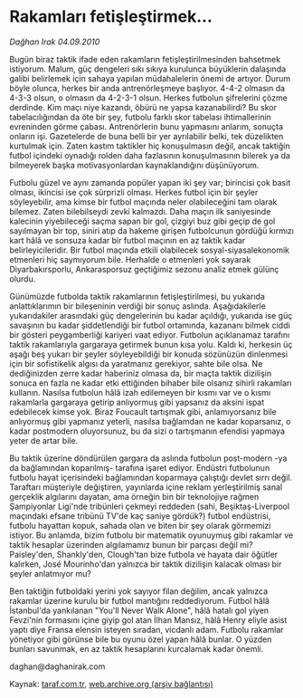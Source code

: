 # Rakamları fetişleştirmek...

*Dağhan Irak 04.09.2010*

<div class="yazi"><p>Bugün biraz taktik ifade eden rakamların fetişleştirilmesinden bahsetmek istiyorum. Malum, güç dengeleri sıkı sıkıya kurulunca büyüklerin dalaşında galibi belirlemek için sahaya yapılan müdahalelerin önemi de artıyor. Durum böyle olunca, herkes bir anda antrenörleşmeye başlıyor. 4-4-2 olmasın da 4-3-3 olsun, o olmasın da 4-2-3-1 olsun. Herkes futbolun şifrelerini çözme derdinde. Kim maçı niye kazandı, öbürü ne yapsa kazanabilirdi? Bu skor tabelacılığından da öte bir şey, futbolu farklı skor tabelası ihtimallerinin evreninden görme çabası. Antrenörlerin bunu yapmasını anlarım, sonuçta onların işi. Gazetelerde de buna belli bir yer ayrılabilir belki, tek düzelikten kurtulmak için. Zaten kastım taktikler hiç konuşulmasın değil, ancak taktiğin futbol içindeki oynadığı rolden daha fazlasının konuşulmasının bilerek ya da bilmeyerek başka motivasyonlardan kaynaklandığını düşünüyorum.</p>
<p>Futbolu güzel ve aynı zamanda popüler yapan iki şey var; birincisi çok basit olması, ikincisi ise çok sürprizli olması. Herkes futbol için bir şeyler söyleyebilir, ama kimse bir futbol maçında neler olabileceğini tam olarak bilemez. Zaten bilebilseydi zevki kalmazdı. Daha maçın ilk saniyesinde kalecinin yiyebileceği saçma sapan bir gol, çizgiyi buz gibi geçip de gol sayılmayan bir top, siniri atıp da hakeme girişen futbolcunun gördüğü kırmızı kart hâlâ ve sonsuza kadar bir futbol maçının en az taktik kadar belirleyicileridir. Bir futbol maçında etkili olabilecek sosyal-siyasalekonomik etmenleri hiç saymıyorum bile. Herhalde o etmenleri yok sayarak Diyarbakırsporlu, Ankarasporsuz geçtiğimiz sezonu analiz etmek gülünç olurdu.</p>
<p>Günümüzde futbolda taktik rakamlarının fetişleştirilmesi, bu yukarıda anlattıklarımın bir bileşeninin verdiği bir sonuç aslında. Aşağıdakilerle yukarıdakiler arasındaki güç dengelerinin bu kadar açıldığı, yukarıda ise güç savaşının bu kadar şiddetlendiği bir futbol ortamında, kazananı bilmek ciddi bir gösteri peygamberliği kariyeri vaat ediyor. Futbolun açıklanamaz tarafını taktik rakamlarıyla gargaraya getirmek bunun kısa yolu. Kaldı ki, herkesin üç aşağı beş yukarı bir şeyler söyleyebildiği bir konuda sözünüzün dinlenmesi için bir sofistikelik algısı da yaratmanız gerekiyor, sahte bile olsa. Ne dediğinizden zerre kadar haberiniz olmasa da, bir maçta taktik dizilişin sonuca en fazla ne kadar etki ettiğinden bihaber bile olsanız sihirli rakamları kullanın. Nasılsa futbolun hâlâ izah edilemeyen bir kısmı var ve o kısmı rakamlarla gargaraya getirip anlıyormuş gibi yapsanız da aksini ispat edebilecek kimse yok. Biraz Foucault tartışmak gibi, anlamıyorsanız bile anlıyormuş gibi yapmanız yeterli, nasılsa bağlamdan ne kadar koparsanız, o kadar postmodern oluyorsunuz, bu da sizi o tartışmanın efendisi yapmaya yeter de artar bile.</p>
<p>Bu taktik üzerine döndürülen gargara da aslında futbolun post-modern -ya da bağlamından koparılmış- tarafına işaret ediyor. Endüstri futbolunun futbolu hayat içerisindeki bağlamından koparmaya çalıştığı devlet sırrı değil. Taraftarı müşteriyle değiştiren, yayınlarda içine reklam yerleştirilmiş sanal gerçeklik algılarını dayatan, ama örneğin bin bir teknolojiye rağmen Şampiyonlar Ligi'nde tribünleri çekmeyi reddeden (sahi, Beşiktaş-Liverpool maçındaki efsane tribünü TV'de kaç saniye gördük?) futbol endüstrisi, futbolu hayattan kopuk, sahada olan ve biten bir şey olarak görmemizi istiyor. Bu anlamda, bizim futbolu bir matematik oyunuymuş gibi rakamlar ve taktik hesaplar üzerinden algılamamız bunun bir parçası değil mi? Paisley'den, Shankly'den, Clough'tan bize futbola ve hayata dair öğütler kalırken, José Mourinho'dan yalnızca bir taktik dizilişin kalacak olması bir şeyler anlatmıyor mu?</p>
<p>Ben taktiğin futboldaki yerini yok sayıyor filan değilim, ancak yalnızca rakamlar üzerine kurulu bir futbol mantığını reddediyorum. Futbol hâlâ İstanbul'da yankılanan "You'll Never Walk Alone", hâlâ hatalı gol yiyen Fevzi'nin formasını içine giyip gol atan İlhan Mansız, hâlâ Henry eliyle asist yaptı diye Fransa elensin isteyen sıradan, vicdanlı adam. Futbolu rakamlar yönetiyor gibi görünse bile bu oyunu özel yapan hâlâ bunlar. O yüzden bunları savunmak, en az taktik hesaplarını kurcalamak kadar önemli.</p>
<p>daghan@daghanirak.com</p></div>

Kaynak: [taraf.com.tr](http://www.taraf.com.tr:80/daghan-irak/makale-rakamlari-fetislestirmek.htm), [web.archive.org (arşiv bağlantısı)](http://web.archive.org/web/20100905194419/http://www.taraf.com.tr:80/daghan-irak/makale-rakamlari-fetislestirmek.htm)
